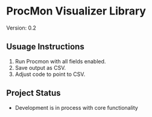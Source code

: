 # ProcMon Visualizer Library
Version: 0.2

## Usuage Instructions
1. Run Procmon with all fields enabled.
2. Save output as CSV.
3. Adjust code to point to CSV.

## Project Status
* Development is in process with core functionality
